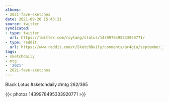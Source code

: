 ```yaml
---
albums:
- 2021-fave-sketches
date: 2021-09-20 15:43:21
source: twitter
syndicated:
- type: twitter
  url: https://twitter.com/roytang/status/1439978495333920771/
- type: reddit
  url: https://www.reddit.com/r/SketchDaily/comments/pr4giu/september_19th_flower/hdlqtqg/
tags:
- sketchdaily
- mtg
- '2021'
- 2021-fave-sketches
---
```


Black Lotus #sketchdaily #mtg 262/365 

{{< photos 1439978495333920771 >}}